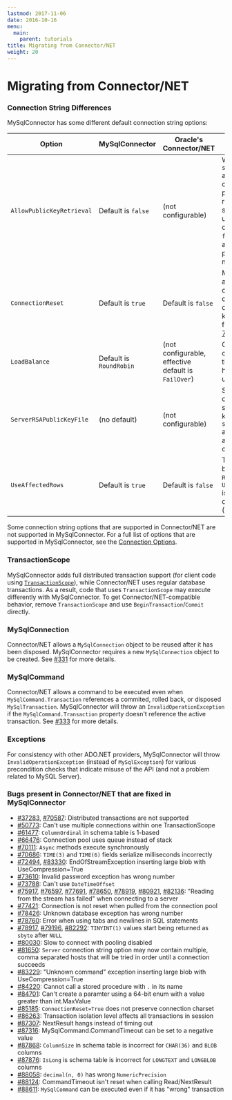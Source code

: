 ```yaml
---
lastmod: 2017-11-06
date: 2016-10-16
menu:
  main:
    parent: tutorials
title: Migrating from Connector/NET
weight: 20
---
```


Migrating from Connector/NET
============================

### Connection String Differences

MySqlConnector has some different default connection string options:

<table class="table table-striped table-hover">
  <thead>
    <th style="width:20%">Option</th>
    <th style="width:20%">MySqlConnector</th>
    <th style="width:20%">Oracle's Connector/NET</th>
    <th style="width:40%">Notes</th>
  </thead>
  <tr>
    <td><code>AllowPublicKeyRetrieval</code></td>
    <td>Default is <code>false</code></td>
    <td>(not configurable)</td>
    <td>When using <code>sha256_password</code> authentication, this option allows the RSA public key to be retrieved from the server
    (when not using a secure connection). It's <code>false</code> by default to avoid disclosing the password to a malicious proxy.</td>
  </tr>
  <tr>
    <td><code>ConnectionReset</code></td>
    <td>Default is <code>true</code></td>
    <td>Default is <code>false</code></td>
    <td>MySqlConnector always resets pooled connections by default so that the connection is in a known state. This fixes <a href="https://bugs.mysql.com/bug.php?id=77421">MySQL Bug 77421</a>.</td>
  </tr>
  <tr>
    <td><code>LoadBalance</code></td>
    <td>Default is <code>RoundRobin</code></td>
    <td>(not configurable, effective default is <code>FailOver</code>)</td>
    <td>Connector/NET currently has <a href="https://bugs.mysql.com/bug.php?id=81650" title="MySQL bug #81650">a bug</a> that prevents multiple host names being used.</td>
  </tr>
  <tr>
    <td><code>ServerRSAPublicKeyFile</code></td>
    <td>(no default)</td>
    <td>(not configurable)</td>
    <td>Specify a file containing the server's RSA public key to allow <code>sha256_password</code> authentication over an insecure connection.</td>
  </tr>
  <tr>
    <td><code>UseAffectedRows</code></td>
    <td>Default is <code>true</code></td>
    <td>Default is <code>false</code></td>
    <td>This also affects the behavior of the <code>ROW_COUNT</code> function. <code>UseAffectedRows=true</code> is the default in most other languages (C++, PHP, others)</td>
  </tr>
</table>

Some connection string options that are supported in Connector/NET are not supported in MySqlConnector. For a full list of options that are
supported in MySqlConnector, see the [Connection Options](connection-options).

### TransactionScope

MySqlConnector adds full distributed transaction support (for client code using [`TransactionScope`](https://msdn.microsoft.com/en-us/library/system.transactions.transactionscope.aspx)),
while Connector/NET uses regular database transactions. As a result, code that uses `TransactionScope`
may execute differently with MySqlConnector. To get Connector/NET-compatible behavior, remove
`TransactionScope` and use `BeginTransaction`/`Commit` directly.

### MySqlConnection

Connector/NET allows a `MySqlConnection` object to be reused after it has been disposed. MySqlConnector requires a new `MySqlConnection`
object to be created. See [#331](https://github.com/mysql-net/MySqlConnector/issues/331) for more details.

### MySqlCommand

Connector/NET allows a command to be executed even when `MySqlCommand.Transaction` references a commited, rolled back, or
disposed `MySqlTransaction`. MySqlConnector will throw an `InvalidOperationException` if the `MySqlCommand.Transaction`
property doesn't reference the active transaction. See [#333](https://github.com/mysql-net/MySqlConnector/issues/333) for more details.

### Exceptions

For consistency with other ADO.NET providers, MySqlConnector will throw `InvalidOperationException` (instead of `MySqlException`)
for various precondition checks that indicate misuse of the API (and not a problem related to MySQL Server).

### Bugs present in Connector/NET that are fixed in MySqlConnector

* [#37283](https://bugs.mysql.com/bug.php?id=37283), [#70587](https://bugs.mysql.com/bug.php?id=70587): Distributed transactions are not supported
* [#50773](https://bugs.mysql.com/bug.php?id=50773): Can't use multiple connections within one TransactionScope
* [#61477](https://bugs.mysql.com/bug.php?id=61477): `ColumnOrdinal` in schema table is 1-based
* [#66476](https://bugs.mysql.com/bug.php?id=66476): Connection pool uses queue instead of stack
* [#70111](https://bugs.mysql.com/bug.php?id=70111): `Async` methods execute synchronously
* [#70686](https://bugs.mysql.com/bug.php?id=70686): `TIME(3)` and `TIME(6)` fields serialize milliseconds incorrectly
* [#72494](https://bugs.mysql.com/bug.php?id=72494), [#83330](https://bugs.mysql.com/bug.php?id=83330): EndOfStreamException inserting large blob with UseCompression=True
* [#73610](https://bugs.mysql.com/bug.php?id=73610): Invalid password exception has wrong number
* [#73788](https://bugs.mysql.com/bug.php?id=73788): Can't use `DateTimeOffset`
* [#75917](https://bugs.mysql.com/bug.php?id=75917), [#76597](https://bugs.mysql.com/bug.php?id=76597), [#77691](https://bugs.mysql.com/bug.php?id=77691), [#78650](https://bugs.mysql.com/bug.php?id=78650), [#78919](https://bugs.mysql.com/bug.php?id=78919), [#80921](https://bugs.mysql.com/bug.php?id=80921), [#82136](https://bugs.mysql.com/bug.php?id=82136): "Reading from the stream has failed" when connecting to a server
* [#77421](https://bugs.mysql.com/bug.php?id=77421): Connection is not reset when pulled from the connection pool
* [#78426](https://bugs.mysql.com/bug.php?id=78426): Unknown database exception has wrong number
* [#78760](https://bugs.mysql.com/bug.php?id=78760): Error when using tabs and newlines in SQL statements
* [#78917](https://bugs.mysql.com/bug.php?id=78917), [#79196](https://bugs.mysql.com/bug.php?id=79196), [#82292](https://bugs.mysql.com/bug.php?id=82292): `TINYINT(1)` values start being returned as `sbyte` after `NULL`
* [#80030](https://bugs.mysql.com/bug.php?id=80030): Slow to connect with pooling disabled
* [#81650](https://bugs.mysql.com/bug.php?id=81650): `Server` connection string option may now contain multiple, comma separated hosts that will be tried in order until a connection succeeds
* [#83229](https://bugs.mysql.com/bug.php?id=83329): "Unknown command" exception inserting large blob with UseCompression=True
* [#84220](https://bugs.mysql.com/bug.php?id=84220): Cannot call a stored procedure with `.` in its name
* [#84701](https://bugs.mysql.com/bug.php?id=84701): Can't create a paramter using a 64-bit enum with a value greater than int.MaxValue
* [#85185](https://bugs.mysql.com/bug.php?id=85185): `ConnectionReset=True` does not preserve connection charset
* [#86263](https://bugs.mysql.com/bug.php?id=86263): Transaction isolation level affects all transactions in session
* [#87307](https://bugs.mysql.com/bug.php?id=87307): NextResult hangs instead of timing out
* [#87316](https://bugs.mysql.com/bug.php?id=87316): MySqlCommand.CommandTimeout can be set to a negative value
* [#87868](https://bugs.mysql.com/bug.php?id=87868): `ColumnSize` in schema table is incorrect for `CHAR(36)` and `BLOB` columns
* [#87876](https://bugs.mysql.com/bug.php?id=87876): `IsLong` is schema table is incorrect for `LONGTEXT` and `LONGBLOB` columns
* [#88058](https://bugs.mysql.com/bug.php?id=88058): `decimal(n, 0)` has wrong `NumericPrecision`
* [#88124](https://bugs.mysql.com/bug.php?id=88124): CommandTimeout isn't reset when calling Read/NextResult
* [#88611](https://bugs.mysql.com/bug.php?id=88611): `MySqlCommand` can be executed even if it has "wrong" transaction
